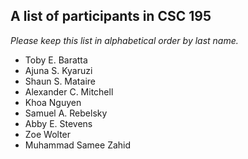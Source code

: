 A list of participants in CSC 195
---------------------------------

*Please keep this list in alphabetical order by last name.*

* Toby E. Baratta
* Ajuna S. Kyaruzi
* Shaun S. Mataire
* Alexander C. Mitchell
* Khoa Nguyen
* Samuel A. Rebelsky
* Abby E. Stevens
* Zoe Wolter
* Muhammad Samee Zahid
